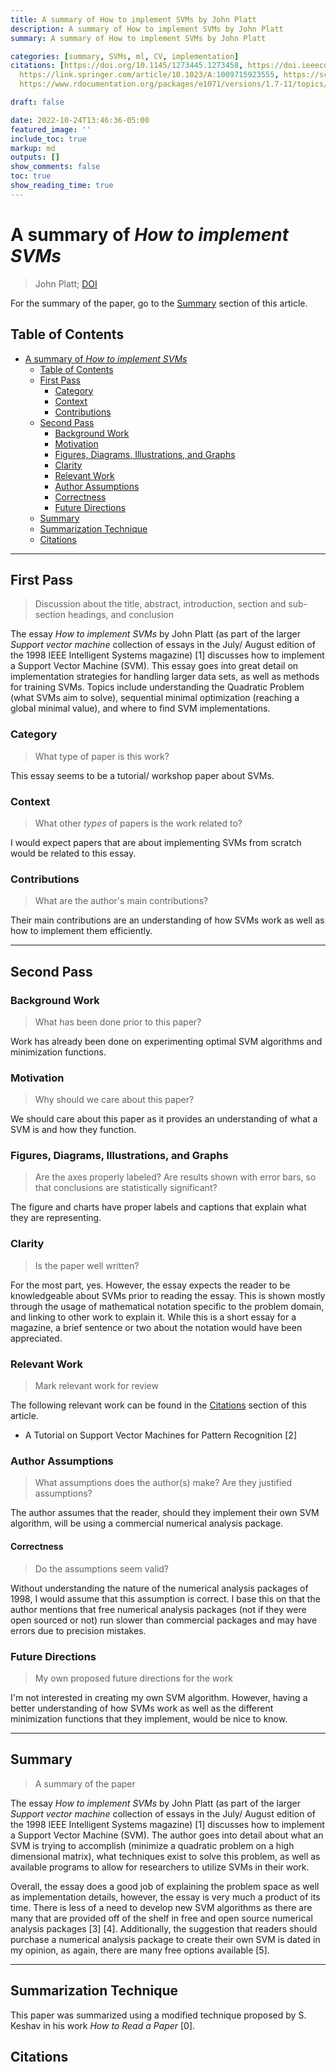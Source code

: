 ```yaml
---
title: A summary of How to implement SVMs by John Platt
description: A summary of How to implement SVMs by John Platt
summary: A summary of How to implement SVMs by John Platt

categories: [summary, SVMs, ml, CV, implementation]
citations: [https://doi.org/10.1145/1273445.1273458, https://doi.ieeecomputersociety.org/10.1109/5254.708428,
  https://link.springer.com/article/10.1023/A:1009715923555, https://scikit-learn.org/stable/modules/svm.html,
  https://www.rdocumentation.org/packages/e1071/versions/1.7-11/topics/svm, https://hyperpolyglot.org/numerical-analysis]

draft: false

date: 2022-10-24T13:46:36-05:00
featured_image: ''
include_toc: true
markup: md
outputs: []
show_comments: false
toc: true
show_reading_time: true
---
```


# A summary of *How to implement SVMs*

> John Platt; [DOI](https://doi.ieeecomputersociety.org/10.1109/5254.708428)

For the summary of the paper, go to the [Summary](#summary) section of this
article.

## Table of Contents

- [A summary of *How to implement SVMs*](#a-summary-of-how-to-implement-svms)
  - [Table of Contents](#table-of-contents)
  - [First Pass](#first-pass)
    - [Category](#category)
    - [Context](#context)
    - [Contributions](#contributions)
  - [Second Pass](#second-pass)
    - [Background Work](#background-work)
    - [Motivation](#motivation)
    - [Figures, Diagrams, Illustrations, and Graphs](#figures-diagrams-illustrations-and-graphs)
    - [Clarity](#clarity)
    - [Relevant Work](#relevant-work)
    - [Author Assumptions](#author-assumptions)
    - [Correctness](#correctness)
    - [Future Directions](#future-directions)
  - [Summary](#summary)
  - [Summarization Technique](#summarization-technique)
  - [Citations](#citations)

______________________________________________________________________

## First Pass

> Discussion about the title, abstract, introduction, section and sub-section
> headings, and conclusion

The essay *How to implement SVMs* by John Platt (as part of the larger *Support
vector machine* collection of essays in the July/ August edition of the 1998
IEEE Intelligent Systems magazine) \[1\] discusses how to implement a Support
Vector Machine (SVM). This essay goes into great detail on implementation
strategies for handling larger data sets, as well as methods for training SVMs.
Topics include understanding the Quadratic Problem (what SVMs aim to solve),
sequential minimal optimization (reaching a global minimal value), and where to
find SVM implementations.

### Category

> What type of paper is this work?

This essay seems to be a tutorial/ workshop paper about SVMs.

### Context

> What other *types* of papers is the work related to?

I would expect papers that are about implementing SVMs from scratch would be
related to this essay.

### Contributions

> What are the author's main contributions?

Their main contributions are an understanding of how SVMs work as well as how to
implement them efficiently.

______________________________________________________________________

## Second Pass

### Background Work

> What has been done prior to this paper?

Work has already been done on experimenting optimal SVM algorithms and
minimization functions.

### Motivation

> Why should we care about this paper?

We should care about this paper as it provides an understanding of what a SVM is
and how they function.

### Figures, Diagrams, Illustrations, and Graphs

> Are the axes properly labeled? Are results shown with error bars, so that
> conclusions are statistically significant?

The figure and charts have proper labels and captions that explain what they are
representing.

### Clarity

> Is the paper well written?

For the most part, yes. However, the essay expects the reader to be
knowledgeable about SVMs prior to reading the essay. This is shown mostly
through the usage of mathematical notation specific to the problem domain, and
linking to other work to explain it. While this is a short essay for a magazine,
a brief sentence or two about the notation would have been appreciated.

### Relevant Work

> Mark relevant work for review

The following relevant work can be found in the [Citations](#citations) section
of this article.

- A Tutorial on Support Vector Machines for Pattern Recognition \[2\]

### Author Assumptions

> What assumptions does the author(s) make? Are they justified assumptions?

The author assumes that the reader, should they implement their own SVM
algorithm, will be using a commercial numerical analysis package.

#### Correctness

> Do the assumptions seem valid?

Without understanding the nature of the numerical analysis packages of 1998, I
would assume that this assumption is correct. I base this on that the author
mentions that free numerical analysis packages (not if they were open sourced or
not) run slower than commercial packages and may have errors due to precision
mistakes.

### Future Directions

> My own proposed future directions for the work

I'm not interested in creating my own SVM algorithm. However, having a better
understanding of how SVMs work as well as the different minimization functions
that they implement, would be nice to know.

______________________________________________________________________

## Summary

> A summary of the paper

The essay *How to implement SVMs* by John Platt (as part of the larger *Support
vector machine* collection of essays in the July/ August edition of the 1998
IEEE Intelligent Systems magazine) \[1\] discusses how to implement a Support
Vector Machine (SVM). The author goes into detail about what an SVM is trying to
accomplish (minimize a quadratic problem on a high dimensional matrix), what
techniques exist to solve this problem, as well as available programs to allow
for researchers to utilize SVMs in their work.

Overall, the essay does a good job of explaining the problem space as well as
implementation details, however, the essay is very much a product of its time.
There is less of a need to develop new SVM algorithms as there are many that are
provided off of the shelf in free and open source numerical analysis packages
\[3\] \[4\]. Additionally, the suggestion that readers should purchase a
numerical analysis package to create their own SVM is dated in my opinion, as
again, there are many free options available \[5\].

______________________________________________________________________

## Summarization Technique

This paper was summarized using a modified technique proposed by S. Keshav in
his work *How to Read a Paper* \[0\].

## Citations
